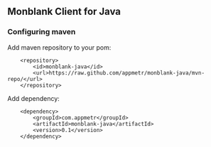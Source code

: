 ## Monblank Client for Java

### Configuring maven

Add maven repository to your pom:

        <repository>
            <id>monblank-java</id>
            <url>https://raw.github.com/appmetr/monblank-java/mvn-repo/</url>
        </repository>


Add dependency:

        <dependency>
            <groupId>com.appmetr</groupId>
            <artifactId>monblank-java</artifactId>
            <version>0.1</version>
        </dependency>
